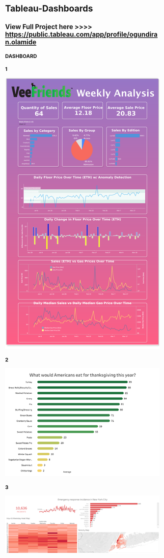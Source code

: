 # Tableau-Dashboards
## View Full Project here >>>> https://public.tableau.com/app/profile/ogundiran.olamide
### DASHBOARD
### 1
![App Screenshot](Veefriendsdashboardpng.png)
### 2
![App Screenshot](What_would_Americans_eat_for_thanksgiving_this_year.png)
### 3
![App Screenshot](Emergency_response_incidence_in_NewYorkCity_Dashboard.png)
